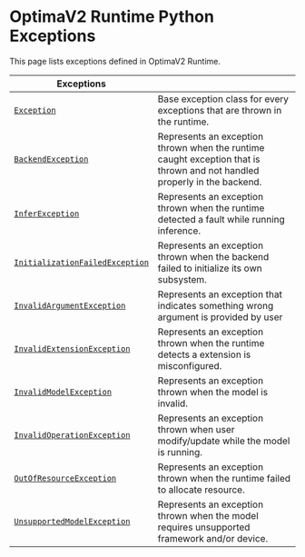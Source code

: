 OptimaV2 Runtime Python Exceptions
=================================

This page lists exceptions defined in OptimaV2 Runtime.

| Exceptions |   |
| ---------- | - |
| [`Exception`](exception.md) | Base exception class for every exceptions that are thrown in the runtime. |
| [`BackendException`](backend.md) | Represents an exception thrown when the runtime caught exception that is thrown and not handled properly in the backend. |
| [`InferException`](infer.md) | Represents an exception thrown when the runtime detected a fault while running inference. |
| [`InitializationFailedException`](initialization_failed.md) | Represents an exception thrown when the backend failed to initialize its own subsystem. |
| [`InvalidArgumentException`](invalid_argument.md) | Represents an exception that indicates something wrong argument is provided by user |
| [`InvalidExtensionException`](invalid_extension.md) | Represents an exception thrown when the runtime detects a extension is misconfigured. |
| [`InvalidModelException`](invalid_model.md) | Represents an exception thrown when the model is invalid. |
| [`InvalidOperationException`](invalid_operation.md) | Represents an exception thrown when user modify/update while the model is running. |
| [`OutOfResourceException`](out_of_resource.md) | Represents an exception thrown when the runtime failed to allocate resource. |
| [`UnsupportedModelException`](unsupported_model.md) | Represents an exception thrown when the model requires unsupported framework and/or device. |